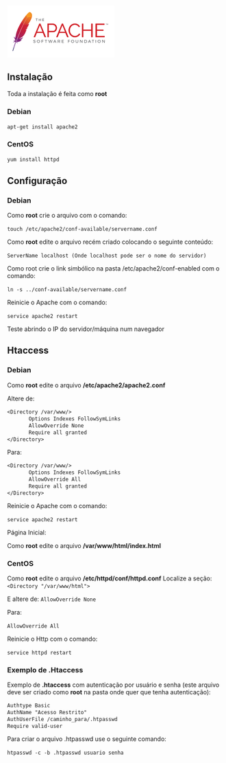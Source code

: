 ![](https://github.com/paulo-correia/Linux_Apache-Http/blob/master/Apache_logo.png?raw=true)

## Instalação
Toda a instalação é feita como **root**

### Debian
```apt-get install apache2```
### CentOS
```yum install httpd```

## Configuração

### Debian
Como **root** crie o arquivo com o comando:

`touch /etc/apache2/conf-available/servername.conf`

Como **root** edite o arquivo recém criado colocando o seguinte conteúdo:

`ServerName localhost (Onde localhost pode ser o nome do servidor)`

Como root crie o link simbólico na pasta /etc/apache2/conf-enabled com o comando:

`ln -s ../conf-available/servername.conf`

Reinicie o Apache com o comando:

`service apache2 restart`

Teste abrindo o IP do servidor/máquina num navegador

## Htaccess

### Debian
Como **root** edite o arquivo **/etc/apache2/apache2.conf**

Altere de:

```
<Directory /var/www/>
       Options Indexes FollowSymLinks
       AllowOverride None
       Require all granted
</Directory>
```

Para:
```
<Directory /var/www/>
       Options Indexes FollowSymLinks
       AllowOverride All
       Require all granted
</Directory>
```

Reinicie o Apache com o comando:

`service apache2 restart`

Página Inicial:

Como **root**  edite o arquivo **/var/www/html/index.html**

### CentOS

Como **root** edite o arquivo **/etc/httpd/conf/httpd.conf**
Localize a seção: `<Directory "/var/www/html">`

E altere de:
`AllowOverride None`

Para:

`AllowOverride All`

Reinicie o Http com o comando:

`service httpd restart`

### Exemplo de .Htaccess

Exemplo de **.htaccess** com autenticação por usuário e senha (este arquivo deve ser criado como **root** na pasta onde quer que tenha autenticação):
```
Authtype Basic
AuthName "Acesso Restrito"
AuthUserFile /caminho_para/.htpasswd
Require valid-user
```

Para criar o arquivo .htpasswd use o seguinte comando:

`htpasswd -c -b .htpasswd usuario senha`